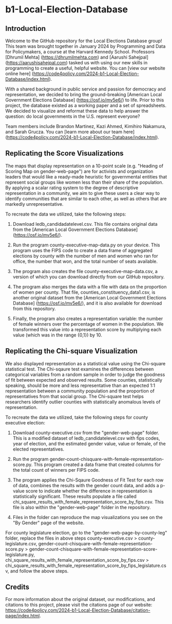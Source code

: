 # b1-Local-Election-Database

## Introduction

Welcome to the GitHub repository for the Local Elections Database group! This team was brought together in January 2024 by Programming and Data for Policymakers, a course at the Harvard Kennedy School. Professors [Dhrumil Mehta] (https://dhrumilmehta.com) and [Aarushi Sahejpal] (https://aarushisahejpal.com) tasked us with using our new skills in programming to create a useful, helpful website. You can [view our website online here] (https://code4policy.com/2024-b1-Local-Election-Database/index.html).

With a shared background in public service and passion for democracy and representation, we decided to bring the ground-breaking [American Local Government Elections Database] (https://osf.io/mv5e6/) to life. Prior to this project, the database existed as a working paper and a set of spreadsheets. We decided to visualize and reformat these data to help answer the question: do local governments in the U.S. represent everyone?

Team members include Brandon Martinez, Kazi Ahmed, Kimihiro Nakamura, and Sarah Grucza. You can [learn more about our team here] (https://code4policy.com/2024-b1-Local-Election-Database/index.html).

## Replicating the Score Visualizations

The maps that display representation on a 10-point scale (e.g. "Heading of Scoring Map on gender-web-page") are for activists and organization leaders that would like a ready-made heuristic for governmental entities that represent social groups like women less than their share of the population. By applying a scalar rating system to the degree of descriptive representation in a community, we aim to give these users a clear way to identify communities that are similar to each other, as well as others that are markedly unrepresentative.

To recreate the data we utilized, take the following steps: 

1. Download ledb_candidadatelevel.csv. This file contains original data from the [American Local Government Elections Database] (https://osf.io/mv5e6/).

2. Run the program county-executive-map-data.py on your device. This program uses the FIPS code to create a data frame of aggregated elections by county with the number of men and women who ran for office, the number that won, and the total number of seats available. 

3. The program also creates the file county-executive-map-data.csv, a version of which you can download directly from our GitHub repository.

4. The program also merges the data with a file with data on the proportion of women per county. That file, counties_constituency_data1.csv, is another original dataset from the [American Local Government Elections Database] (https://osf.io/mv5e6/), and it is also available for download from this repository.

5. Finally, the program also creates a representation variable: the number of female winners over the percentage of women in the population. We transformed this value into a representation score by multiplying each value (which was in the range {0,1}) by 10. 

## Replicating the Chi-square Visualization

We also displayed representation as a statistical value using the Chi-square statistical test. The Chi-sqaure test examines the differences between categorical variables from a random sample in order to judge the goodness of fit between expected and observed results. Some counties, statistically speaking, should be more and less representative than an expected 1:1 representation between a community population and the proportion of representatives from that social group. The Chi-square test helps researchers identify outlier counties with statistically anomalous levels of representation.

To recreate the data we utilized, take the following steps for county executive election: 

1. Download county-executive.csv from the "gender-web-page" folder. This is a modified dataset of ledb_candidatelevel.csv with fips codes, year of election, and the estimated gender value, value or female, of the elected representatives.

2. Run the program gender-count-chisquare-with-female-representation-score.py. This program created a data frame that created columns for the total count of winners per FIPS code. 

3. The program applies the Chi-Sqaure Goodness of Fit Test for each row of data, combines the results with the gender count data, and adds a p-value score to indicate whether the difference in representation is statistically significant. These results populate a file called chi_square_results_with_female_representation_score_by_fips.csv. This file is also within the "gender-web-page" folder in the repository.

4. Files in the folder can reproduce the map visualizations you see on the "By Gender" page of the website.

For county legislature election, go to the "gender-web-page-by-county-leg" folder, replace the files in above steps 
county-executive.csv > county-legislature.csv, 
gender-count-chisquare-with-female-representation-score.py > gender-count-chisquare-with-female-representation-score-legislature.py, 
chi_square_results_with_female_representation_score_by_fips.csv > chi_square_results_with_female_representation_score_by_fips_legislature.csv, 
and follow the above steps.

## Credits

For more information about the original dataset, our modifications, and citations to this project, please visit the citations page of our website: https://code4policy.com/2024-b1-Local-Election-Database/citation-page/index.html. 
